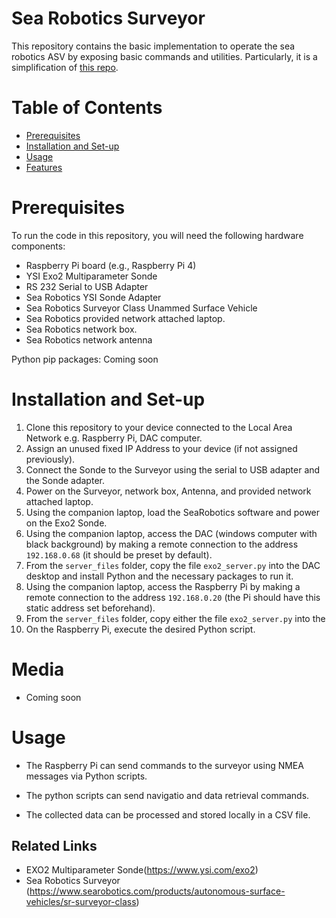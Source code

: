 # Sea Robotics Surveyor
This repository contains the basic implementation to operate the sea robotics ASV by exposing basic commands and utilities.
Particularly, it is a simplification of [this repo](https://github.com/FIU-MoRA-Lab/searobotics_surveyor_automation). 

# Table of Contents
- [Prerequisites](#Prerequisites)
- [Installation and Set-up](#Installation-and-Set-up)
- [Usage](#usage)
- [Features](#features)

# Prerequisites

To run the code in this repository, you will need the following hardware components:

- Raspberry Pi board (e.g., Raspberry Pi 4)
- YSI Exo2 Multiparameter Sonde
- RS 232 Serial to USB Adapter
- Sea Robotics YSI Sonde Adapter
- Sea Robotics Surveyor Class Unammed Surface Vehicle
- Sea Robotics provided network attached laptop.
- Sea Robotics network box.
- Sea Robotics network antenna

Python pip packages: Coming soon

# Installation and Set-up

1. Clone this repository to your device connected to the Local Area Network e.g. Raspberry Pi, DAC computer.
2. Assign an unused fixed IP Address to your device (if not assigned previously).
3. Connect the Sonde to the Surveyor using the serial to USB adapter and the Sonde adapter.
4. Power on the Surveyor, network box, Antenna, and provided network attached laptop.
5. Using the companion laptop, load the SeaRobotics software and power on the Exo2 Sonde.
6. Using the companion laptop, access the DAC (windows computer with black background) by making a remote connection to the address `192.168.0.68` (it should be preset by default).
7. From the `server_files` folder, copy the file `exo2_server.py` into the DAC desktop and install Python and the necessary packages to run it.
8. Using the companion laptop, access the Raspberry Pi by making a remote connection to the address `192.168.0.20` (the Pi should have this static address set beforehand).
9. From the `server_files` folder, copy either the file `exo2_server.py` into the
10. On the Raspberry Pi, execute the desired Python script.

# Media
- Coming soon

# Usage

- The Raspberry Pi can send commands to the surveyor using NMEA messages via Python scripts.

- The python scripts can send navigatio and data retrieval commands.

- The collected data can be processed and stored locally in a CSV file.

## Related Links
- EXO2 Multiparameter Sonde(https://www.ysi.com/exo2)
- Sea Robotics Surveyor (https://www.searobotics.com/products/autonomous-surface-vehicles/sr-surveyor-class)

